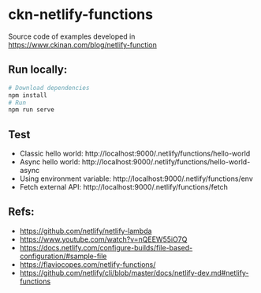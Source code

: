 # ckn-netlify-functions

Source code of examples developed in https://www.ckinan.com/blog/netlify-function

## Run locally:

```bash
# Download dependencies
npm install
# Run
npm run serve
```

## Test

- Classic hello world: http://localhost:9000/.netlify/functions/hello-world
- Async hello world: http://localhost:9000/.netlify/functions/hello-world-async
- Using environment variable: http://localhost:9000/.netlify/functions/env
- Fetch external API: http://localhost:9000/.netlify/functions/fetch

## Refs:

- https://github.com/netlify/netlify-lambda
- https://www.youtube.com/watch?v=nQEEW55iO7Q
- https://docs.netlify.com/configure-builds/file-based-configuration/#sample-file
- https://flaviocopes.com/netlify-functions/
- https://github.com/netlify/cli/blob/master/docs/netlify-dev.md#netlify-functions
